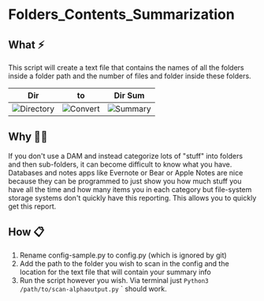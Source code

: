 # Folders_Contents_Summarization

## What ⚡
This script will create a text file that contains the names of all the folders inside a folder path and the number of files and folder inside these folders. 

| Dir | to | Dir Sum |
|-----------|-----------|-----------|
| ![Directory](https://drive.google.com/thumbnail?id=1Q8sp315z3QHwq95FGAMiTIbrxanWc21G&sz=s100) | ![Convert](https://drive.google.com/thumbnail?id=1rCdqG_aHwvMUZDZU1RKK9WNH_ck0oR3P&sz=s100) | ![Summary](https://drive.google.com/thumbnail?id=180kLHm_hsT5JSQVtGma4Gd9_Hio8-3lV&sz=s100) |


## Why 🤷‍♂️
If you don't use a DAM and instead categorize lots of "stuff" into folders and then sub-folders, it can become difficult to know what you have. Databases and notes apps like Evernote or Bear or Apple Notes are nice because they can be programmed to just show you how much stuff you have all the time and how many items you in each category but file-system storage systems don't quickly have this reporting. This allows you to quickly get this report. 

## How 📋
1. Rename config-sample.py to config.py (which is ignored by git)
2. Add the path to the folder you wish to scan in the config and the location for the text file that will contain your summary info
3. Run the script however you wish. Via terminal just `Python3 /path/to/scan-alphaoutput.py` ` should work. 
